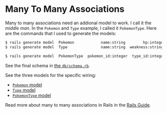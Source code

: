 Many To Many Associations
=========================

Many to many associations need an addional model to work.
I call it the _middle man_.
In the `Pokemon` and `Type` example, I called it `PokemonType`.
Here are the commands that I used to generate the models:


```bash
$ rails generate model  Pokemon            name:string        hp:integer       cp:integer
$ rails generate model  Type               name:string  weakness:string   stength:string

$ rails generate model  PokemonType  pokemon_id:integer  type_id:integer
```

See the final schema in [the `db/schema.rb`](db/schema.rb).


See the three models for the specific wiring:
- [`Pokemon` model](app/models/pokemon.rb)
- [`Type` model](app/models/type.rb)
- [`PokemonType` model](app/models/pokemon_type.rb)


Read more about many to many associations in Rails in the
[Rails Guide](http://guides.rubyonrails.org/association_basics.html#the-has-many-through-association).
